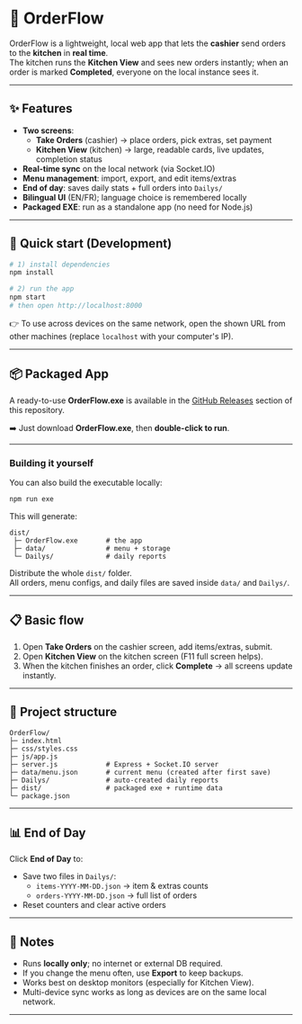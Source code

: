 # 🧾 OrderFlow

OrderFlow is a lightweight, local web app that lets the **cashier** send
orders to the **kitchen** in **real time**.  
The kitchen runs the **Kitchen View** and sees new orders instantly; when
an order is marked **Completed**, everyone on the local instance sees it.

---

## ✨ Features

- **Two screens**:
  - **Take Orders** (cashier) → place orders, pick extras, set payment
  - **Kitchen View** (kitchen) → large, readable cards, live updates, completion status
- **Real-time sync** on the local network (via Socket.IO)
- **Menu management**: import, export, and edit items/extras
- **End of day**: saves daily stats + full orders into `Dailys/`
- **Bilingual UI** (EN/FR); language choice is remembered locally
- **Packaged EXE**: run as a standalone app (no need for Node.js)

---

## 🚀 Quick start (Development)

```bash
# 1) install dependencies
npm install

# 2) run the app
npm start
# then open http://localhost:8000
```

👉 To use across devices on the same network, open the shown URL from
other machines (replace `localhost` with your computer's IP).

---

## 📦 Packaged App

A ready-to-use **OrderFlow.exe** is available
in the [GitHub Releases](../../releases) section of this repository.  

➡️ Just download **OrderFlow.exe**, then **double-click to run**.  



---

### Building it yourself

You can also build the executable locally:

```bash
npm run exe
```

This will generate:

```
dist/
 ├─ OrderFlow.exe       # the app
 ├─ data/               # menu + storage
 └─ Dailys/             # daily reports
```

Distribute the whole `dist/` folder.  
All orders, menu configs, and daily files are saved inside `data/` and `Dailys/`.

---

## 📋 Basic flow

1. Open **Take Orders** on the cashier screen, add items/extras, submit.
2. Open **Kitchen View** on the kitchen screen (F11 full screen helps).
3. When the kitchen finishes an order, click **Complete** → all screens update instantly.

---

## 📂 Project structure

```
OrderFlow/
├─ index.html
├─ css/styles.css
├─ js/app.js
├─ server.js            # Express + Socket.IO server
├─ data/menu.json       # current menu (created after first save)
├─ Dailys/              # auto-created daily reports
├─ dist/                # packaged exe + runtime data
└─ package.json
```

---

## 📊 End of Day

Click **End of Day** to:
- Save two files in `Dailys/`:
  - `items-YYYY-MM-DD.json` → item & extras counts
  - `orders-YYYY-MM-DD.json` → full list of orders
- Reset counters and clear active orders

---

## 📝 Notes

- Runs **locally only**; no internet or external DB required.
- If you change the menu often, use **Export** to keep backups.
- Works best on desktop monitors (especially for Kitchen View).
- Multi-device sync works as long as devices are on the same local network.

---
